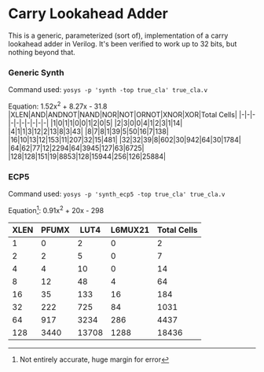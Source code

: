 # Carry Lookahead Adder

This is a generic, parameterized (sort of), implementation of a carry lookahead adder in Verilog. It's been verified to work up to 32 bits, but nothing beyond that.

### Generic Synth
Command used: ```yosys -p 'synth -top true_cla' true_cla.v```

Equation: 1.52x<sup>2</sup> + 8.27x - 31.8
|XLEN|AND|ANDNOT|NAND|NOR|NOT|ORNOT|XNOR|XOR|Total Cells|
|-|-|-|-|-|-|-|-|-|-|
|1|0|1|1|0|0|1|2|0|5|
|2|3|0|0|4|1|2|3|1|14|
|4|1|1|3|12|2|13|8|3|43|
|8|7|8|1|39|5|50|16|7|138|
|16|10|13|12|153|11|207|32|15|481|
|32|32|39|8|602|30|942|64|30|1784|
|64|62|77|12|2294|64|3945|127|63|6725|
|128|128|151|19|8853|128|15944|256|126|25884|

### ECP5
Command used: ```yosys -p 'synth_ecp5 -top true_cla' true_cla.v```

Equation[^1]: 0.91x<sup>2</sup> + 20x - 298

[^1]: Not entirely accurate, huge margin for error

|XLEN|PFUMX|LUT4|L6MUX21|Total Cells|
|-|-|-|-|-|
|1|0|2|0|2|
|2|2|5|0|7|
|4|4|10|0|14|
|8|12|48|4|64|
|16|35|133|16|184|
|32|222|725|84|1031|
|64|917|3234|286|4437|
|128|3440|13708|1288|18436|
